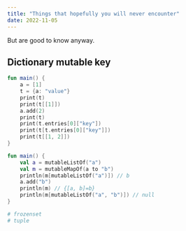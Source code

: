 ```yaml
---
title: "Things that hopefully you will never encounter"
date: 2022-11-05
---
```

But are good to know anyway.

## Dictionary mutable key

```kotlin
fun main() {
    a = [1]
    t = {a: "value"}
    print(t)
    print(t[[1]])
    a.add(2)
    print(t)
    print(t.entries[0]["key"])
    print(t[t.entries[0]["key"]])
    print(t[[1, 2]])
}
```

```kotlin
fun main() {
    val a = mutableListOf("a")
	val m = mutableMapOf(a to "b")
    println(m[mutableListOf("a")]) // b
    a.add("b")
    println(m) // {[a, b]=b}
    println(m[mutableListOf("a", "b")]) // null
}
```

```python
# frozenset
# tuple
```